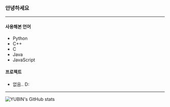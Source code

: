 ### 안녕하세요  
---
#### 사용해본 언어
- Python
- C++
- C
- Java
- JavaScript    

#### 프로젝트    
- 없음.. D:     
---
![YUBIN's GitHub stats](https://github-readme-stats.vercel.app/api?username=ybkang1108&show_icons=true&?count_private=flase)
